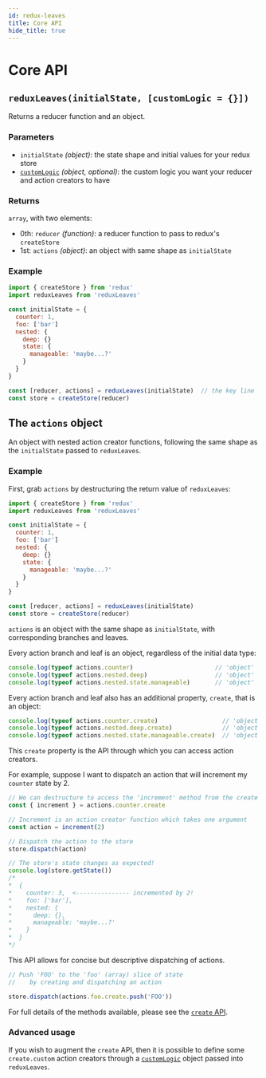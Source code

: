 ```yaml
---
id: redux-leaves
title: Core API
hide_title: true
---
```


# Core API

## `reduxLeaves(initialState, [customLogic = {}])`

Returns a reducer function and an object.

### Parameters
- `initialState` *(object)*: the state shape and initial values for your redux store
- [`customLogic`](customLogic.md) *(object, optional)*: the custom logic you want your reducer and action creators to have

### Returns
`array`, with two elements:
- 0th: `reducer` *(function)*: a reducer function to pass to redux's `createStore`
- 1st: `actions` *(object)*: an object with same shape as `initialState`

### Example
```js
import { createStore } from 'redux'
import reduxLeaves from 'reduxLeaves'

const initialState = {
  counter: 1,
  foo: ['bar']
  nested: {
    deep: {}
    state: {
      manageable: 'maybe...?'
    }
  }
}

const [reducer, actions] = reduxLeaves(initialState)  // the key line
const store = createStore(reducer)
```

## The `actions` object

An object with nested action creator functions, following the same shape as the `initialState` passed to `reduxLeaves`.

### Example

First, grab `actions` by destructuring the return value of `reduxLeaves`:

```js
import { createStore } from 'redux'
import reduxLeaves from 'reduxLeaves'

const initialState = {
  counter: 1,
  foo: ['bar']
  nested: {
    deep: {}
    state: {
      manageable: 'maybe...?'
    }
  }
}

const [reducer, actions] = reduxLeaves(initialState)
const store = createStore(reducer)
```

`actions` is an object with the same shape as `initialState`, with corresponding branches and leaves.

Every action branch and leaf is an object, regardless of the initial data type:

```js
console.log(typeof actions.counter)                       // 'object'
console.log(typeof actions.nested.deep)                   // 'object'
console.log(typeof actions.nested.state.manageable)       // 'object'
```

Every action branch and leaf also has an additional property, `create`, that is an object:

```js
console.log(typeof actions.counter.create)                  // 'object'
console.log(typeof actions.nested.deep.create)              // 'object'
console.log(typeof actions.nested.state.manageable.create)  // 'object'
```

This `create` property is the API through which you can access action creators.

For example, suppose I want to dispatch an action that will increment my `counter` state by 2.

```js
// We can destructure to access the 'increment' method from the create API
const { increment } = actions.counter.create

// Increment is an action creator function which takes one argument
const action = increment(2)

// Dispatch the action to the store
store.dispatch(action)

// The store's state changes as expected!
console.log(store.getState())
/*
*  {
*    counter: 3,  <--------------- incremented by 2!
*    foo: ['bar'],
*    nested: {
*      deep: {},
*      manageable: 'maybe...?'
*    }
*  }
*/
```
This API allows for concise but descriptive dispatching of actions.
```js
// Push 'FOO' to the 'foo' (array) slice of state
//    by creating and dispatching an action

store.dispatch(actions.foo.create.push('FOO'))
```

For full details of the methods available, please see the [`create` API](create/README.md).

### Advanced usage

If you wish to augment the `create` API, then it is possible to define some `create.custom` action creators through a [`customLogic`](customLogic.md) object passed into `reduxLeaves`.